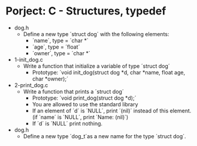 # Porject: C - Structures, typedef

*  dog.h
   - Define a new type ´struct dog´ with the following elements:
     - ´name´, type = ´char *´
     - ´age´, type = ´float´
     - ´owner´, type = ´char *´
*  1-init_dog.c
   - Write a function that initialize a variable of type ´struct dog´
     - Prototype: ´void init_dog(struct dog *d, char *name, float age, char *owner);´
*  2-print_dog.c
   - Write a function that prints a ´struct dog´
     - Prototype: ´void print_dog(struct dog *d);´
     - You are allowed to use the standard library
     - If an element of ´d´ is ´NULL´, print ´(nil)´ instead of this element. (if ´name´ is ´NULL´, print ´Name: (nil)´)
     - If ´d´ is ´NULL´ print nothing.
*  dog.h
   - Define a new type ´dog_t´as a new name for the type ´struct dog´.
